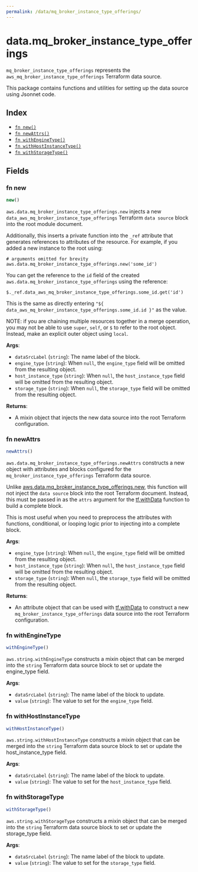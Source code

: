 ```yaml
---
permalink: /data/mq_broker_instance_type_offerings/
---
```


# data.mq_broker_instance_type_offerings

`mq_broker_instance_type_offerings` represents the `aws_mq_broker_instance_type_offerings` Terraform data source.



This package contains functions and utilities for setting up the data source using Jsonnet code.


## Index

* [`fn new()`](#fn-new)
* [`fn newAttrs()`](#fn-newattrs)
* [`fn withEngineType()`](#fn-withenginetype)
* [`fn withHostInstanceType()`](#fn-withhostinstancetype)
* [`fn withStorageType()`](#fn-withstoragetype)

## Fields

### fn new

```ts
new()
```


`aws.data.mq_broker_instance_type_offerings.new` injects a new `data_aws_mq_broker_instance_type_offerings` Terraform `data source`
block into the root module document.

Additionally, this inserts a private function into the `_ref` attribute that generates references to attributes of the
resource. For example, if you added a new instance to the root using:

    # arguments omitted for brevity
    aws.data.mq_broker_instance_type_offerings.new('some_id')

You can get the reference to the `id` field of the created `aws.data.mq_broker_instance_type_offerings` using the reference:

    $._ref.data_aws_mq_broker_instance_type_offerings.some_id.get('id')

This is the same as directly entering `"${ data_aws_mq_broker_instance_type_offerings.some_id.id }"` as the value.

NOTE: if you are chaining multiple resources together in a merge operation, you may not be able to use `super`, `self`,
or `$` to refer to the root object. Instead, make an explicit outer object using `local`.

**Args**:
  - `dataSrcLabel` (`string`): The name label of the block.
  - `engine_type` (`string`):  When `null`, the `engine_type` field will be omitted from the resulting object.
  - `host_instance_type` (`string`):  When `null`, the `host_instance_type` field will be omitted from the resulting object.
  - `storage_type` (`string`):  When `null`, the `storage_type` field will be omitted from the resulting object.

**Returns**:
- A mixin object that injects the new data source into the root Terraform configuration.


### fn newAttrs

```ts
newAttrs()
```


`aws.data.mq_broker_instance_type_offerings.newAttrs` constructs a new object with attributes and blocks configured for the `mq_broker_instance_type_offerings`
Terraform data source.

Unlike [aws.data.mq_broker_instance_type_offerings.new](#fn-new), this function will not inject the `data source`
block into the root Terraform document. Instead, this must be passed in as the `attrs` argument for the
[tf.withData](https://github.com/tf-libsonnet/core/tree/main/docs#fn-withdata) function to build a complete block.

This is most useful when you need to preprocess the attributes with functions, conditional, or looping logic prior to
injecting into a complete block.

**Args**:
  - `engine_type` (`string`):  When `null`, the `engine_type` field will be omitted from the resulting object.
  - `host_instance_type` (`string`):  When `null`, the `host_instance_type` field will be omitted from the resulting object.
  - `storage_type` (`string`):  When `null`, the `storage_type` field will be omitted from the resulting object.

**Returns**:
  - An attribute object that can be used with [tf.withData](https://github.com/tf-libsonnet/core/tree/main/docs#fn-withdata) to construct a new `mq_broker_instance_type_offerings` data source into the root Terraform configuration.


### fn withEngineType

```ts
withEngineType()
```

`aws.string.withEngineType` constructs a mixin object that can be merged into the `string`
Terraform data source block to set or update the engine_type field.



**Args**:
  - `dataSrcLabel` (`string`): The name label of the block to update.
  - `value` (`string`): The value to set for the `engine_type` field.


### fn withHostInstanceType

```ts
withHostInstanceType()
```

`aws.string.withHostInstanceType` constructs a mixin object that can be merged into the `string`
Terraform data source block to set or update the host_instance_type field.



**Args**:
  - `dataSrcLabel` (`string`): The name label of the block to update.
  - `value` (`string`): The value to set for the `host_instance_type` field.


### fn withStorageType

```ts
withStorageType()
```

`aws.string.withStorageType` constructs a mixin object that can be merged into the `string`
Terraform data source block to set or update the storage_type field.



**Args**:
  - `dataSrcLabel` (`string`): The name label of the block to update.
  - `value` (`string`): The value to set for the `storage_type` field.
